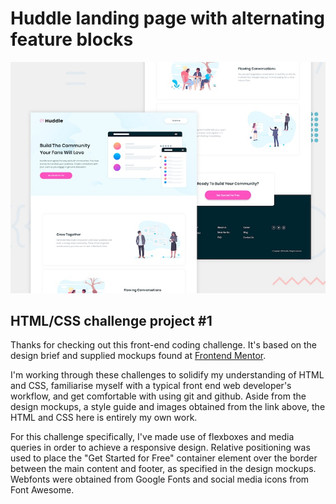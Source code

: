 # Huddle landing page with alternating feature blocks

![Design preview for the Huddle landing page with alternating feature blocks coding challenge](./design/desktop-preview.jpg)

## HTML/CSS challenge project #1

Thanks for checking out this front-end coding challenge. It's based on the design brief and supplied mockups found at [Frontend Mentor](https://www.frontendmentor.io).

I'm working through these challenges to solidify my understanding of HTML and CSS, familiarise myself with a typical front end web developer's workflow, and get comfortable with using git and github. Aside from the design mockups, a style guide and images obtained from the link above, the HTML and CSS here is entirely my own work.

For this challenge specifically, I've made use of flexboxes and media queries in order to achieve a responsive design. Relative positioning was used to place the "Get Started for Free" container element over the border between the main content and footer, as specified in the design mockups. Webfonts were obtained from Google Fonts and social media icons from Font Awesome.

